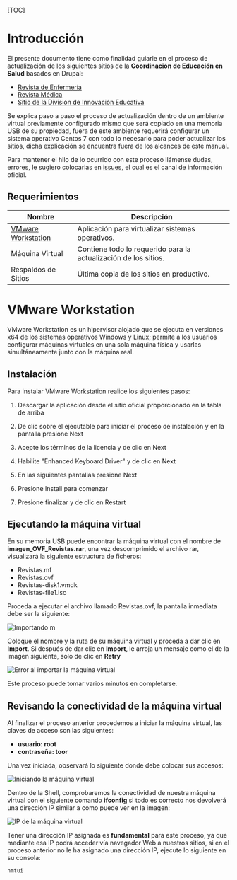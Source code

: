 [TOC]

# Introducción

El presente documento tiene como finalidad guiarle en el proceso de actualización de los siguientes sitios de la **Coordinación de Educación en Salud** basados en Drupal:

- [Revista de Enfermería](http://revistaenfermeria.imss.gob.mx)
- [Revista Médica](http://revistamedica.imss.gob.mx)
- [Sitio de la División de Innovación Educativa](http://innovacioneducativa.imss.gob.mx)

Se explica paso a paso el proceso de actualización dentro de un ambiente virtual previamente configurado mismo que será copiado en una memoria USB de su propiedad, fuera de este ambiente requerirá configurar un sistema operativo Centos 7 con todo lo necesario para poder actualizar los sitios, dicha explicación se encuentra fuera de los alcances de este manual.

Para mantener el hilo de lo ocurrido con este proceso llámense dudas, errores, le sugiero colocarlas 
en [issues](https://github.com/ocerecedo/imss-actualizacion-sitios-drupal/issues), el cual es el canal de información oficial.

## Requerimientos

| Nombre                                      | Descripción                                                  |
| ------------------------------------------- | ------------------------------------------------------------ |
| [VMware Workstation](http://bit.ly/31VnOtl) | Aplicación para virtualizar sistemas operativos.             |
| Máquina Virtual                             | Contiene todo lo requerido para la actualización de los sitios. |
| Respaldos de Sitios                         | Última copia de los sitios en productivo.                    |

# VMware Workstation

VMware Workstation es un hipervisor alojado que se ejecuta en versiones x64 de los sistemas operativos Windows y Linux; permite a los usuarios configurar máquinas virtuales en una sola máquina física y usarlas simultáneamente junto con la máquina real.

## Instalación

Para instalar VMware Workstation realice los siguientes pasos:

1. Descargar la aplicación desde el sitio oficial proporcionado en la tabla de arriba

2. De clic sobre el ejecutable para iniciar el proceso de instalación y en la pantalla presione Next

3. Acepte los términos de la licencia y de clic en Next

4. Habilite "Enhanced Keyboard Driver" y de clic en Next

5. En las siguientes pantallas presione Next

6. Presione Install para comenzar

7. Presione finalizar y de clic en Restart

## Ejecutando la máquina virtual

En su memoria USB puede encontrar la máquina virtual con el nombre de **imagen_OVF_Revistas.rar**, una vez descomprimido el archivo rar, visualizará la siguiente estructura de ficheros:

- Revistas.mf
- Revistas.ovf
- Revistas-disk1.vmdk
- Revistas-file1.iso

Proceda a ejecutar el archivo llamado Revistas.ovf, la pantalla inmediata debe ser la siguiente:

![Importando m](C:\Users\nuxbaster\Documents\imss-actualizacion-sitios-drupal\docs\source\_static\import_Virtual_Machine.png)

Coloque el nombre y la ruta de su máquina virtual y proceda a dar clic en **Import**. Si después de dar clic en **Import**, le arroja un mensaje como el de la imagen siguiente, solo de clic en **Retry**

![Error al importar la máquina virtual](C:\Users\nuxbaster\Documents\imss-actualizacion-sitios-drupal\docs\source\_static\error_Import_Virtual_Machine.png)

Este proceso puede tomar varios minutos en completarse.

## Revisando la conectividad de la máquina virtual

Al finalizar el proceso anterior procedemos a iniciar la máquina virtual, las claves de acceso son las siguientes:

- **usuario: root** 
- **contraseña: toor** 

Una vez iniciada, observará lo siguiente donde debe colocar sus accesos:

![Iniciando la máquina virtual](C:\Users\nuxbaster\Documents\imss-actualizacion-sitios-drupal\docs\source\_static\iniciando_VM.png)

Dentro de la Shell, comprobaremos la conectividad de nuestra máquina virtual con el siguiente comando **ifconfig** si todo es correcto nos devolverá una dirección IP similar a como puede ver en la imagen:

![IP de la máquina virtual](C:\Users\nuxbaster\Documents\imss-actualizacion-sitios-drupal\docs\source\_static\ip_VM.png)

Tener una dirección IP asignada es **fundamental** para este proceso, ya que mediante esa IP podrá acceder vía navegador Web a nuestros sitios, si en el proceso anterior no le ha asignado una dirección IP, ejecute lo siguiente en su consola:

```bash
nmtui
```

